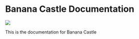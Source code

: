 # Banana Castle Documentation

![](profile/images/git-banner.png)

This is the documentation for Banana Castle